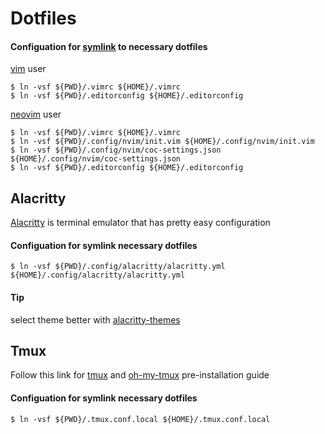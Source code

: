 # Dotfiles

#### Configuation for [symlink](https://linuxize.com/post/how-to-create-symbolic-links-in-linux-using-the-ln-command) to necessary dotfiles

[vim](https://www.vim.org/) user

```shell
$ ln -vsf ${PWD}/.vimrc ${HOME}/.vimrc
$ ln -vsf ${PWD}/.editorconfig ${HOME}/.editorconfig
```

[neovim](https://github.com/neovim/neovim) user

```shell
$ ln -vsf ${PWD}/.vimrc ${HOME}/.vimrc
$ ln -vsf ${PWD}/.config/nvim/init.vim ${HOME}/.config/nvim/init.vim
$ ln -vsf ${PWD}/.config/nvim/coc-settings.json ${HOME}/.config/nvim/coc-settings.json
$ ln -vsf ${PWD}/.editorconfig ${HOME}/.editorconfig
```

## Alacritty

[Alacritty](https://github.com/alacritty/alacritty) is terminal emulator that has pretty easy configuration

#### Configuation for symlink necessary dotfiles

```shell
$ ln -vsf ${PWD}/.config/alacritty/alacritty.yml ${HOME}/.config/alacritty/alacritty.yml
```

#### Tip

select theme better with [alacritty-themes](https://www.npmjs.com/package/alacritty-themes)

## Tmux

Follow this link for [tmux](https://github.com/tmux/tmux) and [oh-my-tmux](https://github.com/gpakosz/.tmux) pre-installation guide

#### Configuation for symlink necessary dotfiles

```shell
$ ln -vsf ${PWD}/.tmux.conf.local ${HOME}/.tmux.conf.local
```
